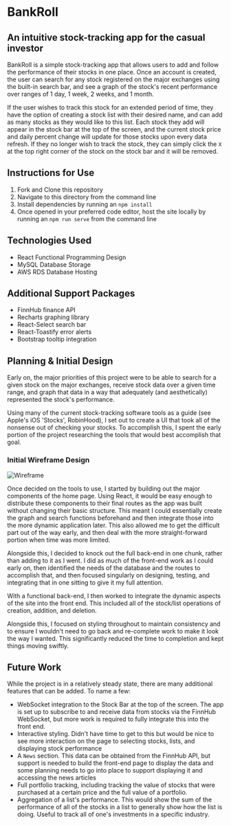 # BankRoll
## An intuitive stock-tracking app for the casual investor

BankRoll is a simple stock-tracking app that allows users to add and follow the performance of their stocks in one place. Once an account is created, the user can search for any stock registered on the major exchanges using the built-in search bar, and see a graph of the stock's recent performance over ranges of 1 day, 1 week, 2 weeks, and 1 month. 

If the user wishes to track this stock for an extended period of time, they have the option of creating a stock list with their desired name, and can add as many stocks as they would like to this list. Each stock they add will appear in the stock bar at the top of the screen, and the current stock price and daily percent change will update for those stocks upon every data refresh. If they no longer wish to track the stock, they can simply click the `X` at the top right corner of the stock on the stock bar and it will be removed.

## Instructions for Use
1. Fork and Clone this repository
2. Navigate to this directory from the command line
3. Install dependencies by running an `npm install`
4. Once opened in your preferred code editor, host the site locally by running an `npm run serve` from the command line

## Technologies Used
- React Functional Programming Design
- MySQL Database Storage
- AWS RDS Database Hosting

## Additional Support Packages
- FinnHub finance API
- Recharts graphing library
- React-Select search bar
- React-Toastify error alerts
- Bootstrap tooltip integration

## Planning & Initial Design

Early on, the major priorities of this project were to be able to search for a given stock on the major exchanges, receive stock data over a given time range, and graph that data in a way that adequately (and aesthetically) represented the stock's performance.

Using many of the current stock-tracking software tools as a guide (see Apple's iOS 'Stocks', RobinHood), I set out to create a UI that took all of the nonsense out of checking your stocks. To accomplish this, I spent the early portion of the project researching the tools that would best accomplish that goal.

### Initial Wireframe Design

![Wireframe](https://i.imgur.com/DBEmiHA.png)

Once decided on the tools to use, I started by building out the major components of the home page. Using React, it would be easy enough to distribute these components to their final routes as the app was built without changing their basic structure. This meant I could essentially create the graph and search functions beforehand and then integrate those into the more dynamic application later. This also allowed me to get the difficult part out of the way early, and then deal with the more straight-forward portion when time was more limited.

Alongside this, I decided to knock out the full back-end in one chunk, rather than adding to it as I went. I did as much of the front-end work as I could early on, then identified the needs of the database and the routes to accomplish that, and then focused singularly on designing, testing, and integrating that in one sitting to give it my full attention.

With a functional back-end, I then worked to integrate the dynamic aspects of the site into the front end. This included all of the stock/list operations of creation, addition, and deletion. 

Alongside this, I focused on styling throughout to maintain consistency and to ensure I wouldn't need to go back and re-complete work to make it look the way I wanted. This significantly reduced the time to completion and kept things moving swiftly.

## Future Work

While the project is in a relatively steady state, there are many additional features that can be added. To name a few:
- WebSocket integration to the Stock Bar at the top of the screen. The app is set up to subscribe to and receive data from stocks via the FinnHub WebSocket, but more work is required to fully integrate this into the front end. 
- Interactive styling. Didn't have time to get to this but would be nice to see more interaction on the page to selecting stocks, lists, and displaying stock performance
- A `News` section. This data can be obtained from the FinnHub API, but support is needed to build the front-end page to display the data and some planning needs to go into place to support displaying it and accessing the news articles
- Full portfolio tracking, including tracking the value of stocks that were purchased at a certain price and the full value of a portfolio.
- Aggregation of a list's performance. This would show the sum of the performance of all of the stocks in a list to generally show how the list is doing. Useful to track all of one's investments in a specific industry.